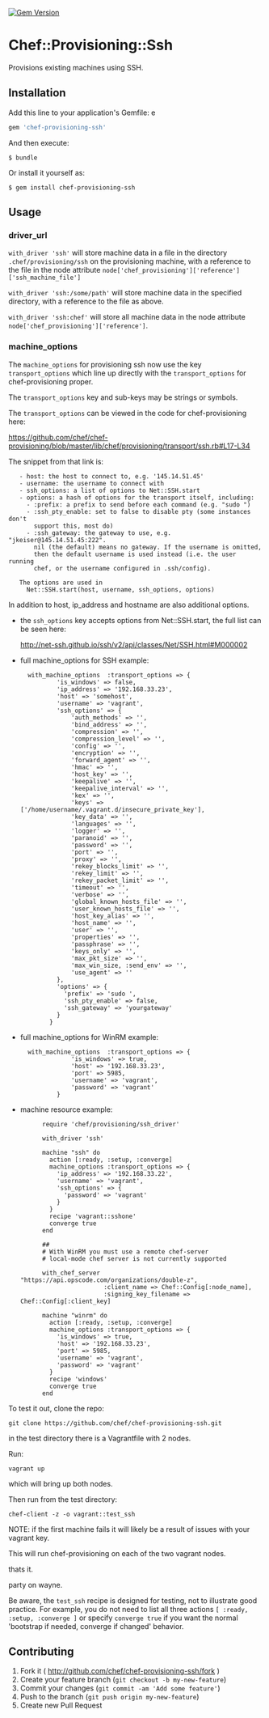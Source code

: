 [![Gem Version](https://badge.fury.io/rb/chef-provisioning-ssh.svg)](http://badge.fury.io/rb/chef-provisioning-ssh)

# Chef::Provisioning::Ssh

Provisions existing machines using SSH.

## Installation

Add this line to your application's Gemfile:
e 
```ruby
gem 'chef-provisioning-ssh'
```

And then execute:

    $ bundle

Or install it yourself as:

    $ gem install chef-provisioning-ssh

## Usage

### driver_url

`with_driver 'ssh'` will store machine data in a file in the directory `.chef/provisioning/ssh`
on the provisioning machine, with a reference
to the file in the node attribute `node['chef_provisioning']['reference']['ssh_machine_file']`

`with_driver 'ssh:/some/path'` will store machine data in the specified directory, with a 
reference to the file as above.

`with_driver 'ssh:chef'` will store all machine data in the node attribute 
`node['chef_provisioning']['reference']`.

### machine_options

The `machine_options` for provisioning ssh now use the key `transport_options` which line up directly with the `transport_options` for chef-provisioning proper. 

The `transport_options` key and sub-keys may be strings or symbols.

The `transport_options` can be viewed in the code for chef-provisioning here:

https://github.com/chef/chef-provisioning/blob/master/lib/chef/provisioning/transport/ssh.rb#L17-L34

The snippet from that link is:

       - host: the host to connect to, e.g. '145.14.51.45'
       - username: the username to connect with
       - ssh_options: a list of options to Net::SSH.start
       - options: a hash of options for the transport itself, including:
         - :prefix: a prefix to send before each command (e.g. "sudo ")
         - :ssh_pty_enable: set to false to disable pty (some instances don't
           support this, most do)
         - :ssh_gateway: the gateway to use, e.g. "jkeiser@145.14.51.45:222".
           nil (the default) means no gateway. If the username is omitted,
           then the default username is used instead (i.e. the user running
           chef, or the username configured in .ssh/config).
      
       The options are used in
         Net::SSH.start(host, username, ssh_options, options)

In addition to host, ip_address and hostname are also additional options.

* the `ssh_options` key accepts options from Net::SSH.start, the full list can be seen here:

	http://net-ssh.github.io/ssh/v2/api/classes/Net/SSH.html#M000002

* full machine_options for SSH example:

        with_machine_options  :transport_options => {
                'is_windows' => false,
                'ip_address' => '192.168.33.23',
                'host' => 'somehost',
                'username' => 'vagrant',
                'ssh_options' => {
                    'auth_methods' => '', 
                    'bind_address' => '',
                    'compression' => '',
                    'compression_level' => '',
                    'config' => '',
                    'encryption' => '',
                    'forward_agent' => '',
                    'hmac' => '',
                    'host_key' => '',
                    'keepalive' => '',
                    'keepalive_interval' => '',
                    'kex' => '',
                    'keys' => ['/home/username/.vagrant.d/insecure_private_key'],
                    'key_data' => '',
                    'languages' => '',
                    'logger' => '',
                    'paranoid' => '',
                    'password' => '',
                    'port' => '',
                    'proxy' => '',
                    'rekey_blocks_limit' => '',
                    'rekey_limit' => '',
                    'rekey_packet_limit' => '',
                    'timeout' => '',
                    'verbose' => '',
                    'global_known_hosts_file' => '',
                    'user_known_hosts_file' => '',
                    'host_key_alias' => '',
                    'host_name' => '',
                    'user' => '',
                    'properties' => '',
                    'passphrase' => '',
                    'keys_only' => '',
                    'max_pkt_size' => '',
                    'max_win_size, :send_env' => '',
                    'use_agent' => ''
                },
                'options' => {
                  'prefix' => 'sudo ',
                  'ssh_pty_enable' => false,
                  'ssh_gateway' => 'yourgateway'
                }
              }

* full machine_options for WinRM example:

        with_machine_options  :transport_options => {
                    'is_windows' => true,
                    'host' => '192.168.33.23',
                    'port' => 5985,
                    'username' => 'vagrant',
                    'password' => 'vagrant'
                }


* machine resource example:

			require 'chef/provisioning/ssh_driver'

			with_driver 'ssh'

			machine "ssh" do
			  action [:ready, :setup, :converge]
			  machine_options :transport_options => {
			    'ip_address' => '192.168.33.22',
			    'username' => 'vagrant',
			    'ssh_options' => {
			      'password' => 'vagrant'
			    }
			  }
			  recipe 'vagrant::sshone'
			  converge true
			end

            ##
            # With WinRM you must use a remote chef-server
            # local-mode chef server is not currently supported

            with_chef_server "https://api.opscode.com/organizations/double-z",
                             :client_name => Chef::Config[:node_name],
                             :signing_key_filename => Chef::Config[:client_key]

			machine "winrm" do
			  action [:ready, :setup, :converge]
			  machine_options :transport_options => {
			    'is_windows' => true,
			    'host' => '192.168.33.23',
                'port' => 5985,
			    'username' => 'vagrant',
			    'password' => 'vagrant'
			  }
			  recipe 'windows'
			  converge true
			end


To test it out, clone the repo:

`git clone https://github.com/chef/chef-provisioning-ssh.git`

in the test directory there is a Vagrantfile with 2 nodes. 

Run:

`vagrant up`

which will bring up both nodes. 

Then run from the test directory:

`chef-client -z -o vagrant::test_ssh`

NOTE: if the first machine fails it will likely be a result of issues with your vagrant key.

This will run chef-provisioning on each of the two vagrant nodes.

thats it.

party on wayne.

Be aware, the `test_ssh` recipe is designed for testing, not to illustrate good practice. For example, you
do not need to list all three actions `[ :ready, :setup, :converge ]` or specify `converge true`
if you want the normal 'bootstrap if needed, converge if changed' behavior.

## Contributing

1. Fork it ( http://github.com/chef/chef-provisioning-ssh/fork )
2. Create your feature branch (`git checkout -b my-new-feature`)
3. Commit your changes (`git commit -am 'Add some feature'`)
4. Push to the branch (`git push origin my-new-feature`)
5. Create new Pull Request
